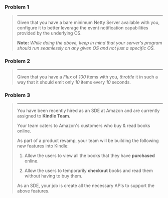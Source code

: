### Problem 1
> ---
> Given that you have a bare minimum Netty Server available with you, configure it to better leverage the event notification capabilities provided by the underlying OS.
> 
> **Note:** *While doing the above, keep in mind that your server's program should run seamlessly on any given OS and not just a specific OS.*    
> 
### Problem 2
> ---
> Given that you have a _Flux_ of _100_ items with you, _throttle_ it in such a way that it should emit only _10_ items every _10_ seconds.  

### Problem 3
> ---
> You have been recently hired as an SDE at Amazon and are currently assigned to **Kindle Team.**
> 
> Your team caters to Amazon's customers who buy & read books online.
> 
> As part of a product revamp, your team will be building the following new features into Kindle:
> 
> 1. Allow the users to view all the books that they have **purchased** online.
>
> 2. Allow the users to temporarily **checkout** books and read them without having to buy them.
> 
> As an SDE, your job is create all the necessary APIs to support the above features.
 